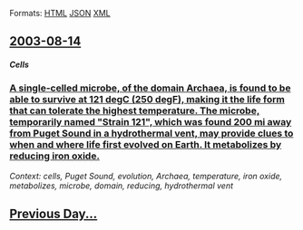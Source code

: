 
Formats: [HTML](2003/08/14/index.html)  [JSON](2003/08/14/index.json)  [XML](2003/08/14/index.xml)  

## [2003-08-14](/news/2003/08/14/index.md)

##### Cells
### [ A single-celled microbe, of the domain Archaea, is found to be able to survive at 121&nbsp;degC (250&nbsp;degF), making it the life form that can tolerate the highest temperature. The microbe, temporarily named "Strain 121", which was found 200 mi away from Puget Sound in a hydrothermal vent, may provide clues to when and where life first evolved on Earth. It metabolizes by reducing iron oxide. ](/news/2003/08/14/a-single-celled-microbe-of-the-domain-archaea-is-found-to-be-able-to-survive-at-121-nbsp-adegc-250-nbsp-adegf-making-it-the-life-form-that.md)
_Context: cells, Puget Sound, evolution, Archaea, temperature, iron oxide, metabolizes, microbe, domain, reducing, hydrothermal vent_

## [Previous Day...](/news/2003/08/13/index.md)

